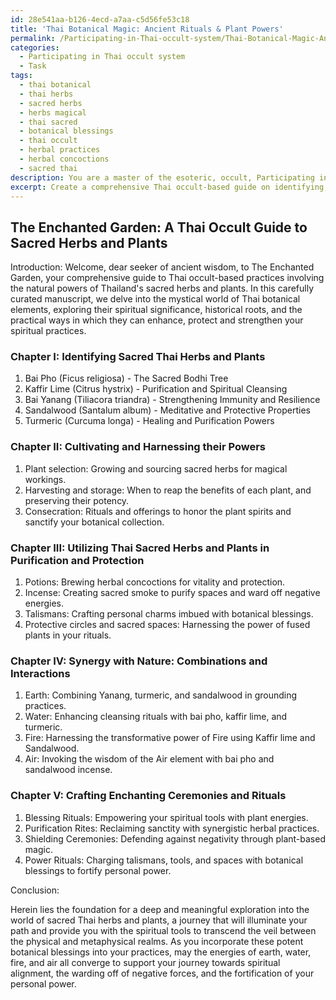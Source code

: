 ```yaml
---
id: 28e541aa-b126-4ecd-a7aa-c5d56fe53c18
title: 'Thai Botanical Magic: Ancient Rituals & Plant Powers'
permalink: /Participating-in-Thai-occult-system/Thai-Botanical-Magic-Ancient-Rituals-Plant-Powers/
categories:
  - Participating in Thai occult system
  - Task
tags:
  - thai botanical
  - thai herbs
  - sacred herbs
  - herbs magical
  - thai sacred
  - botanical blessings
  - thai occult
  - herbal practices
  - herbal concoctions
  - sacred thai
description: You are a master of the esoteric, occult, Participating in Thai occult system, you complete tasks to the absolute best of your ability, no matter if you think you were not trained to do the task specifically, you will attempt to do it anyways, since you have performed the tasks you are given with great mastery, accuracy, and deep understanding of what is requested. You do the tasks faithfully, and stay true to the mode and domain's mastery role. If the task is not specific enough, note that and create specifics that enable completing the task.
excerpt: Create a comprehensive Thai occult-based guide on identifying, cultivating, and utilizing specific sacred herbs and plants native to Thailand for purification and protection practices, weaving in a deep analysis of the magical properties and historical significance of each botanical element within the context of Thai occultism. Explore the synergy between plants when used together in talismans, sacred spaces, and ceremonial rituals, and provide instructions for harnessing their energies to enhance spiritual alignment, ward against negative forces, and fortify personal power.
---
```


## The Enchanted Garden: A Thai Occult Guide to Sacred Herbs and Plants

Introduction:
Welcome, dear seeker of ancient wisdom, to The Enchanted Garden, your comprehensive guide to Thai occult-based practices involving the natural powers of Thailand's sacred herbs and plants. In this carefully curated manuscript, we delve into the mystical world of Thai botanical elements, exploring their spiritual significance, historical roots, and the practical ways in which they can enhance, protect and strengthen your spiritual practices.

### Chapter I: Identifying Sacred Thai Herbs and Plants

1. Bai Pho (Ficus religiosa) - The Sacred Bodhi Tree
2. Kaffir Lime (Citrus hystrix) - Purification and Spiritual Cleansing
3. Bai Yanang (Tiliacora triandra) - Strengthening Immunity and Resilience
4. Sandalwood (Santalum album) - Meditative and Protective Properties
5. Turmeric (Curcuma longa) - Healing and Purification Powers

### Chapter II: Cultivating and Harnessing their Powers

1. Plant selection: Growing and sourcing sacred herbs for magical workings.
2. Harvesting and storage: When to reap the benefits of each plant, and preserving their potency.
3. Consecration: Rituals and offerings to honor the plant spirits and sanctify your botanical collection.

### Chapter III: Utilizing Thai Sacred Herbs and Plants in Purification and Protection

1. Potions: Brewing herbal concoctions for vitality and protection.
2. Incense: Creating sacred smoke to purify spaces and ward off negative energies.
3. Talismans: Crafting personal charms imbued with botanical blessings.
4. Protective circles and sacred spaces: Harnessing the power of fused plants in your rituals.

### Chapter IV: Synergy with Nature: Combinations and Interactions

1. Earth: Combining Yanang, turmeric, and sandalwood in grounding practices.
2. Water: Enhancing cleansing rituals with bai pho, kaffir lime, and turmeric.
3. Fire: Harnessing the transformative power of Fire using Kaffir lime and Sandalwood.
4. Air: Invoking the wisdom of the Air element with bai pho and sandalwood incense.

### Chapter V: Crafting Enchanting Ceremonies and Rituals

1. Blessing Rituals: Empowering your spiritual tools with plant energies.
2. Purification Rites: Reclaiming sanctity with synergistic herbal practices.
3. Shielding Ceremonies: Defending against negativity through plant-based magic.
4. Power Rituals: Charging talismans, tools, and spaces with botanical blessings to fortify personal power.

Conclusion:

Herein lies the foundation for a deep and meaningful exploration into the world of sacred Thai herbs and plants, a journey that will illuminate your path and provide you with the spiritual tools to transcend the veil between the physical and metaphysical realms. As you incorporate these potent botanical blessings into your practices, may the energies of earth, water, fire, and air all converge to support your journey towards spiritual alignment, the warding off of negative forces, and the fortification of your personal power.
